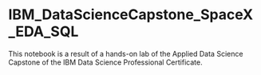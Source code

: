 # IBM_DataScienceCapstone_SpaceX_EDA_SQL

This notebook is a result of a hands-on lab of the Applied Data Science Capstone of the IBM Data Science Professional Certificate.
